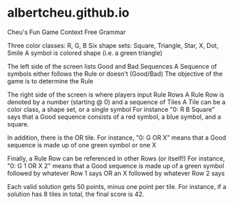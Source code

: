 albertcheu.github.io
====================
Cheu's Fun Game
Context Free Grammar

Three color classes: R, G, B
Six shape sets: Square, Triangle, Star, X, Dot, Smile
A symbol is colored shape (i.e. a green triangle)

The left side of the screen lists Good and Bad Sequences
A Sequence of symbols either follows the Rule or doesn't (Good/Bad)
The objective of the game is to determine the Rule

The right side of the screen is where players input Rule Rows
A Rule Row is denoted by a number (starting @ 0) and a sequence of Tiles
A Tile can be a color class, a shape set, or a single symbol
For instance "0: R B Square" says that a Good sequence consists of a red symbol, a blue symbol, and a square.

In addition, there is the OR tile.
For instance, "0: G OR X" means that a Good sequence is made up of one green symbol or one X

Finally, a Rule Row can be referenced in other Rows (or itself!)
For instance, "0: G 1 OR X 2" means that a Good sequence is made up of a green symbol followed by whatever Row 1 says OR an X followed by whatever Row 2 says

Each valid solution gets 50 points, minus one point per tile.
For instance, if a solution has 8 tiles in total, the final score is 42.